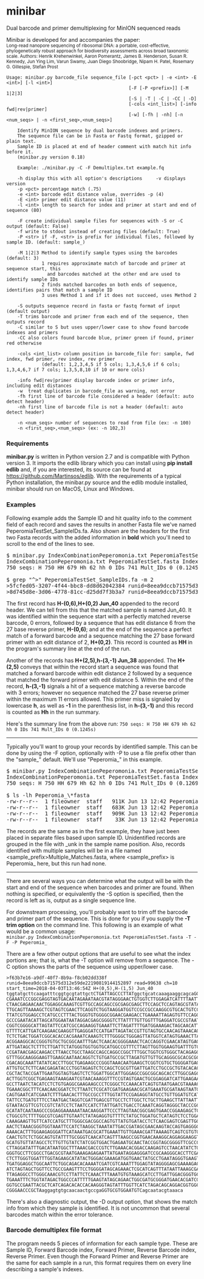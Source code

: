 # minibar
Dual barcode and primer demultiplexing for MinION sequenced reads

Minibar is developed for and accompanies the paper:
\
<sub>Long-read nanopore sequencing of ribosomal DNA: a portable, cost-effective, phylogenetically robust approach for biodiversity assessments across broad taxonomic scale. Authors: Henrik Krehenwinkel, Aaron Pomerantz, James B. Henderson, Susan R. Kennedy, Jun Ying Lim, Varun Swamy, Juan Diego Shoobridge, Nipam H. Patel, Rosemary G. Gillespie, Stefan Prost</sub>

  
  
  
    Usage: minibar.py barcode_file sequence_file [-pct <pct> | -e <int> -E <int>] [-l <int>]
                                                 [-F [-P <prefix>]] [-M 1|2|3]
                                                 [-S | -T | -C | -CC | -D]
                                                 [-cols <int_list>] [-info fwd|rev|primer]
                                                 [-w] [-fh | -nh] [-n <num_seqs> | -n <first_seq>,<num_seqs>]

        Identify MinION sequence by dual barcode indexes and primers.
        The sequence file can be in Fasta or Fastq format, gzipped or plain text.
        Sample ID is placed at end of header comment with match hit info before it.
        (minibar.py version 0.18)

        Example: ./minibar.py -C -F Demultiplex.txt example.fq

        -h display this with all option's descriptions     -v displays version
        -p <pct> percentage match (.75)
        -e <int> barcode edit distance value, overrides -p (4)
        -E <int> primer edit distance value (11)
        -l <int> length to search for index and primer at start and end of sequence (80)

        -F create individual sample files for sequences with -S or -C output (default: False)
        -f write to stdout instead of creating files (default: True)
        -P <str> if -F, <str> is prefix for individual files, followed by sample ID. (default: sample_)

        -M 1|2|3 Method to identify sample types using the barcodes (default: 3)
                 1 requires approximate match of barcode and primer at sequence start, this
                   and barcodes matched at the other end are used to identify sample IDs
                 2 finds matched barcodes on both ends of sequence, identifies pairs that match a sample ID
                 3 uses Method 1 and if it does not succeed, uses Method 2

        -S outputs sequence record in fasta or fastq format of input (default output)
        -T trims barcode and primer from each end of the sequence, then outputs record
        -C similar to S but uses upper/lower case to show found barcode indexes and primers
        -CC also colors found barcode blue, primer green if found, primer red otherwise
        
        -cols <int_list> column position in barcode_file for: sample, fwd index, fwd primer, rev index, rev primer
                 (default: 1,2,3,4,5 if 5 cols; 1,3,4,5,6 if 6 cols; 1,3,4,6,7 if 7 cols; 1,3,5,8,10 if 10 or more cols)
                        
        -info fwd|rev|primer display barcode index or primer info, including edit distances
        -w  treat duplicates in barcode_file as warning, not error
        -fh first line of barcode file considered a header (default: auto detect header)
        -nh first line of barcode file is not a header (default: auto detect header)

        -n <num_seqs> number of sequences to read from file (ex: -n 100)
        -n <first_seq>,<num_seqs> (ex: -n 102,3)
                 
### Requirements
**minibar.py** is written in Python version 2.7 and is compatible with Python version 3. It imports the edlib library which
you can install using **pip install edlib** and, if you are interested, its source can be found at https://github.com/Martinsos/edlib. With the requirements of a typical Python installation, the minibar.py source and the edlib module installed, minibar should run on MacOS, Linux and Windows.

### Examples
Following example adds the Sample ID and hit quality info to the comment field of each record and saves the results in another Fasta file we've named PeperomiaTestSet_SampleIDs.fa. Also shown are the headers for the first two Fasta records with the added information in **bold** which you'll need to scroll to the end of the lines to see.
<pre>
$ minibar.py IndexCombinationPeperomonia.txt PeperomiaTestSet.fasta >PeperomiaTestSet_SampleIDs.fa
IndexCombinationPeperomonia.txt PeperomiaTestSet.fasta Index edit dist 4, Primer edit dist 11, Search Len 80, Search Method 3, Output Type S
750 seqs: H 750 HH 679 Hh 62 hh 0 IDs 741 Mult_IDs 0 (0.1245s)

$ grep "^>" PeperomiaTestSet_SampleIDs.fa -m 2
>5fcfed05-3207-4f44-bbc8-dd8d62042384 runid=8eea9dccb71575d312e59de22190819144152897 read=24 ch=325 start_time=2018-04-02T23:38:51Z <b>H-(0,6),H+(0,2) Jun_40</b>
>8d745d8e-3d06-4778-81cc-d25dd7f3b3a7 runid=8eea9dccb71575d312e59de22190819144152897 read=25 ch=262 start_time=2018-04-02T23:39:03Z <b>H+(1,1),H-(1,1) Jun_38</b>
</pre>
The first record has **H-(0,6),H+(0,2) Jun_40** appended to the record header. We can tell from this that the matched sample is named Jun_40. It was identified within the sequence start with a perfectly matched reverse barcode, 0 errors, followed by a sequence that has edit distance 6 from the 27 base reverse primer, **H-(0,6)**; and at the end of the sequence a perfect match of a forward barcode and a sequence matching the 27 base forward primer with an edit distance of 2, **H+(0,2)**. This record is counted as **HH** in the program's summary line at the end of the run.

Another of the records has **H+(2,5),h-(3,-1) Jun_38** appended. The **H+(2,5)** conveys that within the record start a sequence was found that matched a forward barcode within edit distance 2 followed by a sequence that matched the forward primer with edit distance 5. Within the end of the record, **h-(3,-1)** signals a hit of a sequence matching a reverse barcode with 3 errors; however no sequence matched the 27 base reverse primer within the maximum 11 errors allowed. This primer miss is signaled by lowercase **h**, as well as **-1** in the parenthesis list, in **h-(3,-1)** and this record is counted as **Hh** in the run summary.

Here's the summary line from the above run: `750 seqs: H 750 HH 679 Hh 62 hh 0 IDs 741 Mult_IDs 0 (0.1245s)`

---
Typically you'll want to group your records by identified sample. This can be done by using the -F option, optionally with -P to use a file prefix other than the "sample_" default. We'll use "Peperomia_" in this example.

<pre>
$ minibar.py IndexCombinationPeperomonia.txt PeperomiaTestSet.fasta -F -P Peperomia_
IndexCombinationPeperomonia.txt PeperomiaTestSet.fasta Index edit dist 4, Primer edit dist 11, Search Len 80, Search Method 3, Output Type S
750 seqs: H 750 HH 679 Hh 62 hh 0 IDs 741 Mult_IDs 0 (0.1269s)

$ ls -lh Peperomia_\*fasta
-rw-r--r--  1 fileowner  staff   911K Jun 13 12:42 Peperomia_Jun_38.fasta
-rw-r--r--  1 fileowner  staff   683K Jun 13 12:42 Peperomia_Jun_39.fasta
-rw-r--r--  1 fileowner  staff   909K Jun 13 12:42 Peperomia_Jun_40.fasta
-rw-r--r--  1 fileowner  staff    33K Jun 13 12:42 Peperomia_unk.fasta
</pre>

The records are the same as in the first example, they have just been placed in separate files based upon sample ID.
Unidentified records are grouped in the file with \_unk in the sample name position. Also, records identified with multiple samples will be in a file named <sample_prefix>Multiple_Matches.fasta, where <sample_prefix> is Peperomia_ here, but this run had none.

---
There are several ways you can determine what the output will be with the start and end of the sequence when barcodes and primer are found. When nothing is specified, or equivalently the -S option is specified, then the record is left as is, output as a single sequence line.

For downstream processing, you'll probably want to trim off the barcode and primer part of the sequence. This is done for you if you supply the **-T trim option** on the command line. This following is an example of what would be a common usage:
\
`minibar.py IndexCombinationPeperomonia.txt PeperomiaTestSet.fasta -T -F -P Peperomia_`

There are a few other output options that are useful to see what the index portions are; that is, what the -T option will remove from a sequence. The -C option shows the parts of the sequence using upper\/lower case. 
```
>f63b7e16-a9df-40f7-8b9a-f8cb02dd338f runid=8eea9dccb71575d312e59de22190819144152897 read=99638 ch=10 start_time=2018-04-03T13:46:54Z H+(0,5),H-(1,5) Jun_40
tggtatgcttcaagatttcggtgcgtattgctCTGATTAGCCCTTATggctgcatcaaagaaggcagcaGGCGCAAATTA
CGAAATCCCGGCGAGGTAGTGACAATAGAAATAACGTATAGGGAACTGTGGTCTTGGAGATCATTTTAATTTAAATCGCG
CTAACGAGAACAACTGGAGGCAAAGTCGTTGCCAGCAGCCGCGAGCGAGCTTCCAGCTCCAGTAGCGTATATTAAAGTTG
TTGCAGTTAAAAGCTCGTAGTCGAACTTCAGGTCTGGTAAGGATGGTCCGCCGCCAAGGCGTGCACTGTCCGGCCGGGCC
TTATCGTGGAGCCTCATGCCCTTTACTGGGTGTGGGGCGGAACGAAGACCTGAAAATTAGAGTGTTCCAGGCAGGCATAC
GCCCGAATACATTAGCATGGAATAATAGGACGAGCGGGGTCTTATTTTGTTGGTTTGAGGATCGCCGTAATGATTAGGGA
CGGTCGGGGCATTAGTATTCCATCGCCAGAAGGTGAAATTCTTAGATTTTGATGGAAAGACTAGCAACATTTGCCAGGAC
GTTTTCATTGATCAAGAACGAAGGTTGAGGGATCCATGATTAGATACCGTTGTAGTGCCAACAGTAAACAGTGAGATCAA
TCTCTGACTGGATCGGCACACCACGAAATCAAAGTCTTTGGGGCTGGGAGTTATGGTCATAGTGAAACTTAAAGGAATTG
ACGGAAGGCACCGGGTGTGCTGCGGCAATTTGACTCAACACGGGGAAACTCACCAGGTCGAACATAGTGAGGATTGACAG
ATTGATAGCTCTTTCTTGATTCTATGGGTGGTGGTGCATGGCCGTTTCTTAGTTGGTGGAAGTGATTTGTCTGGTTAATT
CCGATAACGAGCAAGACCTTAACCTGCCTAAGCCAGCCAGGCCGGCTTTGGCTGGTCGTGGGCTACAGAGGACTCTCGGC
GTTTGGCAAGGGAAGTTGAAGCAATAACAGGTCTGTGATGCCGCTTAGATGTTGTTGCAGGGCGCACGCGCGCTACTGAC
CGACAGCAAATTATATCACCTTGGCTGAGAAGCCCGGGTAAACAATGAAGCTCGGTCGTGCTGGGGATGAGAGCATTGCA
ATTGTGCTCTTCAACGAGATACCCTGGTAGAGTCTCCAGCTCGCGTTGATTGATCCTGCCGCTGTACACACACCGCCCGT
CGCTACTACCGATTGAATGGTAGTGAGTCTCTGGATTGGCATTGGGAGCCGGCGGCAGCACCTTGGCGAGCTGGAGTCAA
ACTTGGTCGGCTGAGAAGTAAAGAATCGTAACAAAGGTTTCCGTAGTGAACTGCGGAGGATCATTGAAGAATGGCCTCTG
GCCTTAATCTACATCCTCTGTGAGGCGAAGAAGCCCTCGGGCTCCAAACATCAGTGTAATGAACGTAAAACCTATCAAAT
TGAAACGGCTTTCAACAACGGATCTCTTAATCTCGCATCGATGAAGAACGCATGAAATGCGATAAGTAATGAATTACAGA
CAGTGAATCATCGAATCTTTGAACACTTTGCCGCCTTTGGTATTCCGAGAGGTATGCCTGTTGGATGTCATGAACTCTCT
TATTCCTGATGTTTCCTAATGACTAGGTCGATTGAGCGTTGCCTCTTGGCTCTGCTTGAAGCTTATTAATTGATGTGGAT
GTAATACGTTCGTCCGTCTATCCTCTAATCCATCTTATTGATCTGACCTCAAATCAGGTAGGGCTACCCGCGAACTGAAA
GCATATCAATAAGCCCGGAGGAAAAAATAACAAGGATTCCCTTAGTAACGGCGAGTGAACCGGAAGAGCTCAAATTTAAT
CTGGCGTCTTTTGGCGTCGAGTTGTAATCTATAGAGGTGTTTTCTATGCTGGATGCTCATAGTCTCCTGGAATGGAGTAT
CAAAGAAGTTGTTCATCCATGCTTTGGGCGACGGCCAGTGTTATGTGATACCTCTCAACGAGTCGAGTTGGGCAGAATGC
AACTCTAAACGGGTGGTAAATTCCATCTAAGGCTAAATATTGACCGATAGCGAACAAGTACCAGTGAGGGGAAAGATGAA
AAAACACTTTGGAAGAGGGATTCATAAATGACGCATTGAAATTGTTGAAACGATTAAAAGTCAGTCGTGTGAATGGTATT
CAACTGTCTCTGGCAGTGTATTTTGCGGGTCAACATCAGTTTAAGCCGGTGAACAAAGGCAGGAGGAAGGTAGCATGCTT
GCATGTGTTATAGCCTCTTGTTGTATCTATCGGTGGACTGAGAATGCAACTACCGGTAGCGGGGTTCGCCCACGTTCAAG
CTTAGGATATTTGACATAATGGCTTTAAACGACCCGTCTTGAAACACGGACCAAGAGTCCTAACATATCTGCGAGTGTTT
GGGTGCCTTCGGCCTGACGCGTAATGAAAGAGAGAATTATGAATAGGAGGGATCCGCAAGGGCACCTTCGACCGATGGAT
CTCTTGGGTGGATTTGGTAGAAGCATATACTGGGACGAAAGATGGTGAACTATGCCTGAATAGGGTGAAGTGGGAAACTC
TGATGGAGGCTGGCAATTCTGGCAGACACAAAATCGATCGTCAAATTTGGAGTATAGGGGAGCGAAAAGACAATCGAACC
ATCTAGTAGCTGGTTCCTGCCGAAGTTTCCTGGGGATAGCAGAAACTCGCATCAGTTTATAATTAAAGCGAATAGAGAGA
TTAGAGGCCTTGGGCAAACGTCCTTATTCTCAAACTTTAAATGTGTAAAGCATCCTTGATTGGACGGGTGCGTGCGGGCA
TGAAATTTCTGGTATAGACTGGCCCATTTTTGAAGTATAGCAGAACTGGCGATGCGGGATGAACACGATCGTGAGGTTAA
GGTGCCGAATTACGCTCATCAGACACACCACAAGGGTAGTATTTGGTTCATCTAGACAGCAGGACGGTGGCCGTGGAAGT
CGGGAACCCGCTAaggagtgtgcaacaactgccgaGGTGCGTGGAATGTCagcaatacgtaaaca
```
There's also a diagnostic output, the -D output option, that shows the match info from which they sample is identified. It is not uncommon that several barcodes match within the error tolerance.

### Barcode demultiplex file format

The program needs 5 pieces of information for each sample type. These are Sample ID, Forward Barcode index, Forward Primer, Reverse Barcode index, Reverse Primer. Even though the Forward Primer and Reverse Primer are the same for each sample in a run, this format requires them on every line describing a sample's indexes.
